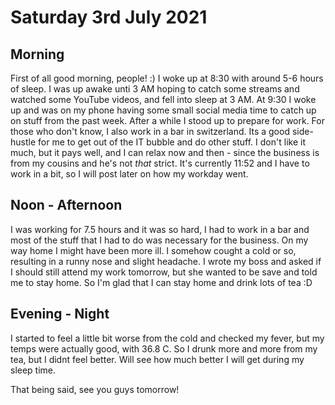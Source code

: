 # Saturday 3rd July 2021

## Morning

First of all good morning, people! :) I woke up at 8:30 with around 5-6 hours of sleep. I was up awake unti 3 AM hoping to catch some streams and watched some YouTube videos, and fell into sleep at 3 AM. At 9:30 I woke up and was on my phone having some small social media time to catch up on stuff from the past week. After a while I stood up to prepare for work. For those who don't know, I also work in a bar in switzerland. Its a good side-hustle for me to get out of the IT bubble and do other stuff. I don't like it much, but it pays well, and I can relax now and then - since the business is from my cousins and he's not _that_ strict. It's currently 11:52 and I have to work in a bit, so I will post later on how my workday went.

## Noon - Afternoon

I was working for 7.5 hours and it was so hard, I had to work in a bar and most of the stuff that I had to do was necessary for the business. On my way home I might have been more ill. I somehow cought a cold or so, resulting in a runny nose and slight headache. I wrote my boss and asked if I should still attend my work tomorrow, but she wanted to be save and told me to stay home. So I'm glad that I can stay home and drink lots of tea :D

## Evening - Night

I started to feel a little bit worse from the cold and checked my fever, but my temps were actually good, with 36.8 C. So I drunk more and more from my tea, but I didnt feel better. Will see how much better I will get during my sleep time.

That being said, see you guys tomorrow!
